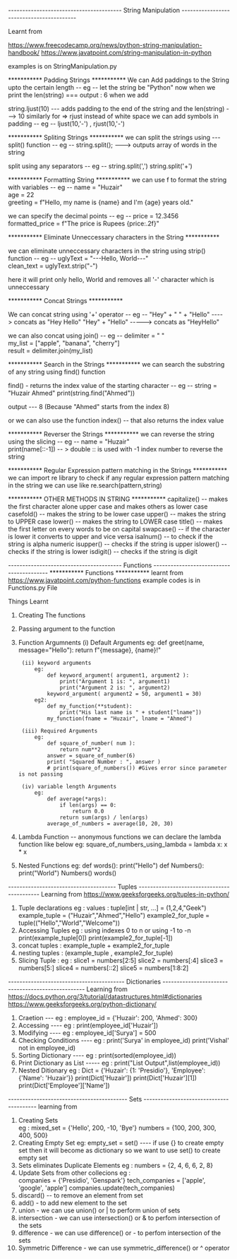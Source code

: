 ---------------------------------------- String Manipulation -----------------------------------------

Learnt from

https://www.freecodecamp.org/news/python-string-manipulation-handbook/
https://www.javatpoint.com/string-manipulation-in-python

examples is on StringManipulation.py

*********** Padding Strings ***********
We can Add paddings to the String upto the certain length
-- eg --
let the string be "Python"
now when we print the len(string) === output : 6
when we add 

string.ljust(10) --- adds padding to the end of the string and the len(string) ---> 10
similarly for => rjust
instead of white space we can add symbols in padding
-- eg -- 
ljust(10,'-') , rjust(10,'-')


*********** Spliting Strings ***********
we can split the strings using --- split() function
-- eg --
string.split(); ---> outputs array of words in the string

split using any separators 
-- eg --
string.split(',')
string.split('+')

*********** Formatting String ***********
we can use f to format the string with variables
-- eg --
name = "Huzair"  
age = 22  
greeting = f"Hello, my name is {name} and I'm {age} years old."  

we can specify the decimal points
-- eg --
price = 12.3456  
formatted_price = f"The price is Rupees {price:.2f}"  

*********** Eliminate Unneccessary characters in the String ***********

we can eliminate unneccessary characters in the string using 
strip() function
-- eg --
uglyText = "---Hello, World---"  
clean_text = uglyText.strip("-") 

here it will print only hello, World and removes all '-' character which is unneccessary

*********** Concat Strings ***********

We can concat string using '+' operator
-- eg --
"Hey" + " " + "Hello" ----> concats as "Hey Hello"
"Hey" + "Hello" -----> concats as "HeyHello"

we can also concat using join() 
-- eg --
delimiter = " "  
my_list = ["apple", "banana", "cherry"]  
result = delimiter.join(my_list)  

*********** Search in the Strings ***********
we can search the substring of any string using
find() function

find() - returns the index value of the starting character
-- eg --
string = "Huzair Ahmed"
print(string.find("Ahmed"))

output --- 8 (Because "Ahmed" starts from the index 8)

or we can also use the function index() -- that also returns the index value

*********** Reverser the Strings ***********
we can reverse the string using the slicing
-- eg --
name = "Huzair"  
print(name[::-1])  -- > double :: is used with -1 index number to reverse the string

*********** Regular Expression pattern matching in the Strings ***********
we can import re library to check if any regular expression pattern matching in the string
we can use like
re.search(pattern,string)

*********** OTHER METHODS IN STRING ***********
capitalize() -- makes the first character alone upper case and makes others as lower case
casefold() -- makes the string to be lower case
upper() -- makes the string to UPPER case
lower() -- makes the string to LOWER case
title() -- makes the first letter on every words to be on capital
swapcase() -- if the character is lower it converts to upper and vice versa
isalnum() -- to check if the string is alpha numeric
isupper() -- checks if the string is upper
islower() -- checks if the string is lower
isdigit() -- checks if the string is digit



---------------------------------------- Functions -----------------------------------------
*********** Functions ***********
learnt from
https://www.javatpoint.com/python-functions
example codes is in Functions.py File

Things Learnt
1) Creating The functions
2) Passing argument to the function
3) Function Argumnents 
        (i)  Default Arguments
            eg:
                def greet(name, message="Hello"):
                    return f"{message}, {name}!"

        (ii) keyword arguments
            eg:
                def keyword_argument( argument1, argument2 ):    
                    print("Argument 1 is: ", argument1)    
                    print("Argument 2 is: ", argument2)  
                keyword_argument( argument2 = 50, argument1 = 30)
            eg2:
                def my_function(**student):
                    print("His last name is " + student["lname"])
                my_function(fname = "Huzair", lname = "Ahmed")

        (iii) Required Arguments
            eg:
                def square_of_number( num ):    
                    return num**2     
                answer = square_of_number(6)    
                print( "Squared Number : ", answer )    
                # print(square_of_numbers()) #Gives error since parameter is not passing

        (iv) variable length Arguments
            eg:
                def average(*args):
                    if len(args) == 0:
                        return 0.0
                    return sum(args) / len(args)
                average_of_numbers = average(10, 20, 30)

4) Lambda Function  -- anonymous functions
        we can declare the lambda function like below
            eg: square_of_numbers_using_lambda = lambda x: x * x

5) Nested Functions
        eg:
            def words():
                print("Hello")
                def Numbers():
                    print("World")
                Numbers()
            words()

-------------------------------------- Tuples -------------------------------------------
Learning from 
https://www.geeksforgeeks.org/tuples-in-python/

1) Tuple declarations 
    eg :
        values : tuple[int | str, ...] = (1,2,4,"Geek")
        example_tuple = ("Huzair","Ahmed","Hello")
        example2_for_tuple = tuple(("Hello","World","Welcome"))
2) Accessing Tuples
    eg : 
        using indexes 0 to n
            or using -1 to -n
        print(example_tuple[0])
        print(example2_for_tuple[-1])
3) concat tuples : example_tuple + example2_for_tuple
4) nesting tuples : (example_tuple , example2_for_tuple)
5) Slicing Tuple :
        eg :
            slice1 = numbers[2:5]
            slice2 = numbers[:4]
            slice3 = numbers[5:]
            slice4 = numbers[::2]
            slice5 = numbers[1:8:2]



----------------------------------------- Dictionaries --------------------------------------------------
Learning from
https://docs.python.org/3/tutorial/datastructures.html#dictionaries
https://www.geeksforgeeks.org/python-dictionary/

1) Craetion --- eg : employee_id = {'Huzair': 200, 'Ahmed': 300}
2) Accessing ---- eg : print(employee_id['Huzair'])
3) Modifying ---- eg : employee_id['Surya'] = 500
4) Checking Conditions ---- eg : print('Surya' in employee_id)
                                 print('Vishal' not in employee_id)
5) Sorting Dictionary ---- eg : print(sorted(employee_id))
6) Print Dictionary as List ----- eg : print("List Output",list(employee_id))
7) Nested Ditionary 
    eg :
        Dict = {'Huzair': {1: 'Presidio'},
                'Employee': {'Name': 'Huzair'}} 
        print(Dict['Huzair'])
        print(Dict['Huzair'][1])
        print(Dict['Employee']['Name'])


------------------------------------------ Sets ----------------------------------------
learning from

1) Creating Sets   
        eg :
            mixed_set = {'Hello', 200, -10, 'Bye'}
            numbers = {100, 200, 300, 400, 500}
2) Creating Empty Set
        eg:
            empty_set = set() ---- if use {} to create empty set then it will become as dictionary so we want to use set() to create empty set
3) Sets eliminates Duplicate Elements
        eg :
            numbers = {2, 4, 6, 6, 2, 8}
4) Update Sets from other collecions 
        eg :   
            companies = {'Presidio', 'Genspark'}
            tech_companies = ['apple', 'google', 'apple']
            companies.update(tech_companies)
5) discard() -- to remove an element from set
6) add() - to add new element to the set
7) union - we can use union() or | to perform union of sets
8) intersection - we can use intersection() or & to perfom intersection of the sets
9) difference - we can use difference() or - to perfom intersection of the sets
10) Symmetric Difference - we can use symmetric_difference() or ^ operator

